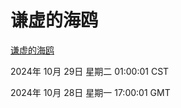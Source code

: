# 谦虚的海鸥
[谦虚的海鸥](http://219.139.197.74:56308/qxdho/course/base/hotlink/index.php)

2024年 10月 29日 星期二 01:00:01 CST

2024年 10月 28日 星期一 17:00:01 GMT
